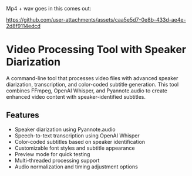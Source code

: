 Mp4 + wav goes in this comes out:


https://github.com/user-attachments/assets/caa5e5d7-0e8b-433d-ae4e-2d8f9114edcd



# Video Processing Tool with Speaker Diarization

A command-line tool that processes video files with advanced speaker diarization, transcription, and color-coded subtitle generation. This tool combines FFmpeg, OpenAI Whisper, and Pyannote.audio to create enhanced video content with speaker-identified subtitles.

## Features

- Speaker diarization using Pyannote.audio
- Speech-to-text transcription using OpenAI Whisper
- Color-coded subtitles based on speaker identification
- Customizable font styles and subtitle appearance
- Preview mode for quick testing
- Multi-threaded processing support
- Audio normalization and timing adjustment options
